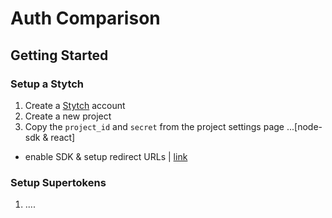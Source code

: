 # Auth Comparison

## Getting Started

### Setup a Stytch

1. Create a [Stytch](https://stytch.com) account
2. Create a new project
3. Copy the `project_id` and `secret` from the project settings page
   ...[node-sdk & react]

- enable SDK & setup redirect URLs | [link](https://github.com/stytchauth/stytch-react-example)

### Setup Supertokens

1. ....
